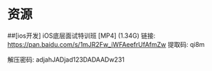 # 资源
##[ios开发] iOS底层面试特训班 [MP4] (1.34G)
链接: https://pan.baidu.com/s/1mJR2Fw_iWFAeefrUfAfmZw
提取码: qi8m

解压密码: adjahJADjad123DADAADw231